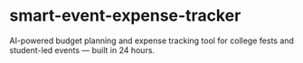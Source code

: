 # smart-event-expense-tracker
AI-powered budget planning and expense tracking tool for college fests and student-led events — built in 24 hours.
